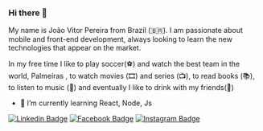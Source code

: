 ### Hi there 👋

My name is João Vitor Pereira from Brazil (🇧🇷). I am passionate about mobile and front-end development, always looking to learn the new technologies that appear on the market.

In my free time I like to play soccer(⚽️)  and watch the best team in the world, Palmeiras , to watch movies (🎞️) and series (📺), to read books (📚), to listen to music (🎵) and eventually I like to drink with my friends(🍺) 

- 🌱 I’m currently learning React, Node, Js 

[![Linkedin Badge](https://img.shields.io/badge/-LinkedIn-blue?style=flat-square&logo=Linkedin&logoColor=white&link=https://www.linkedin.com/in/joaovtpereira/)](https://www.linkedin.com/in/joaovtpereira/)
[![Facebook Badge](https://img.shields.io/badge/-Facebook-1ca0f1?style=flat-square&labelColor=1ca0f1&logo=Facebook&logoColor=white&link=https://www.facebook.com/joaovitor.pereira.75033/)](https://www.facebook.com/joaovitor.pereira.75033/)
[![Instagram Badge](https://img.shields.io/badge/-Instagram-1ca0f1?style=flat-square&labelColor=1ca0f1&logo=Instagram&logoColor=white&https://www.instagram.com/joaovitorpr_/)](https://www.instagram.com/joaovitorpr_/)
<!--
**JoaoVitorPereiraUFU/JoaoVitorPereiraUFU** is a ✨ _special_ ✨ repository because its `README.md` (this file) appears on your GitHub profile.

Here are some ideas to get you started:

- 🔭 I’m currently working on ...
- 🌱 I’m currently learning ...
- 👯 I’m looking to collaborate on ...
- 🤔 I’m looking for help with ...
- 💬 Ask me about ...
- 📫 How to reach me: ...
- 😄 Pronouns: ...
- ⚡ Fun fact: ...
-->
